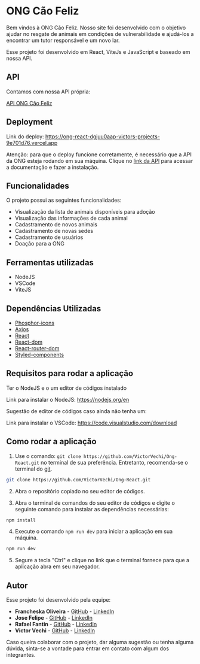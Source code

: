 # ONG Cão Feliz

Bem vindos à ONG Cão Feliz.
Nosso site foi desenvolvido com o objetivo ajudar no resgate de animais em condições de vulnerabilidade e ajudá-los a encontrar um tutor responsável e um novo lar.

Esse projeto foi desenvolvido em React, ViteJs e JavaScript e baseado em nossa API.

## API

Contamos com nossa API própria:

[API ONG Cão Feliz](https://github.com/VictorVechi/APIong.git)

## Deployment

Link do deploy: https://ong-react-dgjuu0aap-victors-projects-9e701d76.vercel.app 

Atenção: para que o deploy funcione corretamente, é necessário que a API da ONG esteja rodando em sua máquina. Clique no [link da API](https://github.com/VictorVechi/APIong.git) para acessar a documentação e fazer a instalação.

## Funcionalidades

O projeto possui as seguintes funcionalidades:

* Visualização da lista de animais disponíveis para adoção
* Visualização das informações de cada animal
* Cadastramento de novos animais
* Cadastramento de novas sedes
* Cadastramento de usuários
* Doação para a ONG

## Ferramentas utilizadas
- NodeJS
- VSCode
- ViteJS

## Dependências Utilizadas
- [Phosphor-icons](https://github.com/phosphor-icons/homepage#phosphor-icons)
- [Axios](https://axios-http.com/docs/intro)
- [React](https://react.dev/learn)
- [React-dom](https://reactjs.org/docs/react-dom.html)
- [React-router-dom](https://reactrouter.com/en/main/start/tutorial)
- [Styled-components](https://styled-components.com/docs/)

## Requisitos para rodar a aplicação
Ter o NodeJS e o um editor de códigos instalado

Link para instalar o NodeJS: https://nodejs.org/en

Sugestão de editor de códigos caso ainda não tenha um:

Link para instalar o VSCode: https://code.visualstudio.com/download
## Como rodar a aplicação
1. Use o comando: `git clone https://github.com/VictorVechi/Ong-React.git` no terminal de sua preferência. Entretanto, recomenda-se o terminal do [git](https://git-scm.com).
```bash
git clone https://github.com/VictorVechi/Ong-React.git
```

2. Abra o repositório copiado no seu editor de códigos.

3. Abra o terminal de comandos do seu editor de códigos e digite o seguinte comando para instalar as dependências necessárias:
```bash
npm install
```

4. Execute o comando `npm run dev` para iniciar a aplicação em sua máquina.
```bash
npm run dev 
```

5. Segure a tecla "Ctrl" e clique no link que o terminal fornece para que a aplicação abra em seu navegador.

## Autor
Esse projeto foi desenvolvido pela equipe:
- **Francheska Oliveira** - [GitHub](https://github.com/FrancheskaOliveira) - [LinkedIn](https://www.linkedin.com/in/francheska-oliveira-783b40134/)
- **Jose Felipe** - [GitHub](https://github.com/JojoPrc) - [LinkedIn](https://www.linkedin.com/in/jos%C3%A9-felipe-de-proen%C3%A7a-5895a6238/)
- **Rafael Fantin** - [GitHub](https://github.com/rffantin) - [LinkedIn](https://www.linkedin.com/in/rafaelfantincamargo/)
- **Victor Vechi** - [GitHub](https://github.com/VictorVechi) - [LinkedIn](https://www.linkedin.com/in/victorhvechi/)


Caso queira colaborar com o projeto, dar alguma sugestão ou tenha alguma dúvida, sinta-se a vontade para entrar em contato com algum dos integrantes.

